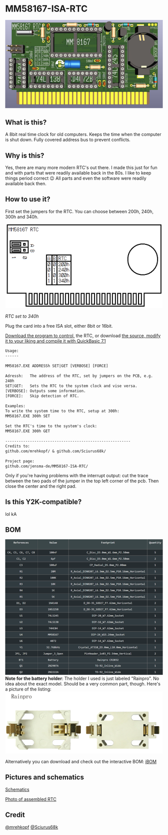 # MM58167-ISA-RTC
![header](./info/rtc.jpg)

## What is this?
A 8bit real time clock for old computers. Keeps the time when the computer is shut down. Fully covered address bus to prevent conflicts.


## Why is this?
Yes, there are many more modern RTC's out there. I made this just for fun and with parts that were readily available back in the 80s. I like to keep things period correct 😉 All parts and even the software were readily available back then.


## How to use it?
First set the jumpers for the RTC. You can choose between 200h, 240h, 300h and 340h.

![jumpers](./info/jumpers.png)

*RTC set to 340h*


Plug the card into a free ISA slot, either 8bit or 16bit.

[Download the program to control,](./prog/MM58167.EXE) the RTC, or download [the source, modify it to your liking and compile it with QuickBasic 7.1](./prog/MM58167.BAS)

```
Usage:
------

MM58167.EXE ADDRESSh SET|GET [VERBOSE] [FORCE]

Adressh:   The address of the RTC, set by jumpers on the PCB, e.g. 240h
SET|GET:   Sets the RTC to the system clock and vise versa.
[VERBOSE]: Outputs some information.
[FORCE]:   Skip detection of RTC.

Examples:
To write the system time to the RTC, setup at 300h:
MM58167.EXE 300h SET

Set the RTC's time to the system's clock:
MM58167.EXE 300h GET

--------------------------------------------------------
Credits to:
github.com/mrehkopf/ & github.com/Sciurus68k/

Project page:
github.com/jensma-de/MM58167-ISA-RTC/
```


Only if you're having problems with the interrupt output: cut the trace between the two pads of the jumper in the top left corner of the pcb. Then close the center and the right pad.

## Is this Y2K-compatible?
lol kA

## BOM
![header](./info/bom.PNG)
**Note for the battery holder**: The holder I used is just labeled "Rainpro". No idea about the exact model. Should be a very common part, though. Here's a picture of the listing:
![header](./info/battery.png)

Alternatively you can download and check out the interactive BOM:
[iBOM](./info/ibom.html)

## Pictures and schematics
[Schematics](./info/schematics.pdf)

[Photo of assembled RTC](./info/assembled.jpg)

## Credit
[@mrehkopf](https://github.com/mrehkopf)
[@Sciurus68k](https://github.com/Sciurus68k)
